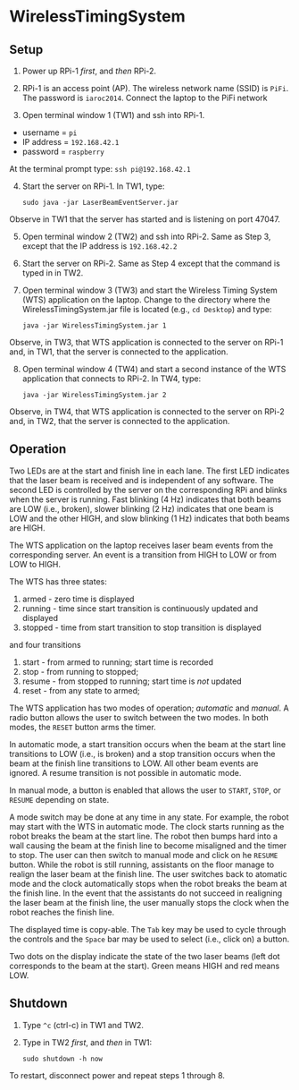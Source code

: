 WirelessTimingSystem
====================

Setup
-----

1. Power up RPi-1 _first_, and _then_ RPi-2.

2. RPi-1 is an access point (AP). The wireless network name (SSID) is `PiFi`. The password is `iaroc2014`. Connect the laptop to the PiFi network

3. Open terminal window 1 (TW1) and ssh into RPi-1.
 - username = `pi`
 - IP address = `192.168.42.1`
 - password = `raspberry`
 
 At the terminal prompt type: `ssh pi@192.168.42.1`

4. Start the server on RPi-1. In TW1, type: 
    
    `sudo java -jar LaserBeamEventServer.jar`

 Observe in TW1 that the server has started and is listening on port 47047.

5. Open terminal window 2 (TW2) and ssh into RPi-2. Same as Step 3, except that the IP address is `192.168.42.2`

6. Start the server on RPi-2. Same as Step 4 except that the command is typed in in TW2.

7. Open terminal window 3 (TW3) and start the Wireless Timing System (WTS) application on the laptop.
 Change to the directory where the WirelessTimingSystem.jar file is located (e.g., `cd Desktop`) and type: 
    
    `java -jar WirelessTimingSystem.jar 1`

 Observe, in TW3, that WTS application is connected to the server on RPi-1 and, in TW1, that the server is connected to the application.

8. Open terminal window 4 (TW4) and start a second instance of the WTS application that connects to RPi-2. In TW4, type:
     
     `java -jar WirelessTimingSystem.jar 2`

 Observe, in TW4, that WTS application is connected to the server on RPi-2 and, in TW2, that the server is connected to the application.
    
Operation
---------

Two LEDs are at the start and finish line in each lane. The first LED indicates that the laser beam is received and is independent of any software. The second LED is controlled by the server on the corresponding RPi and blinks when the server is running. Fast blinking (4 Hz) indicates that both beams are LOW (i.e., broken), slower blinking (2 Hz) indicates that one beam is LOW and the other HIGH, and slow blinking (1 Hz) indicates that both beams are HIGH.

The WTS application on the laptop receives laser beam events from the corresponding server. An event is a transition from HIGH to LOW or from LOW to HIGH. 

The WTS has three states:

1. armed - zero time is displayed
2. running - time since start transition is continuously updated and displayed
3. stopped - time from start transition to stop transition is displayed

and four transitions

1. start - from armed to running; start time is recorded
2. stop - from running to stopped; 
3. resume - from stopped to running; start time is _not_ updated
4. reset - from any state to armed;

The WTS application has two modes of operation; _automatic_ and _manual_. A radio button allows the user to switch between the two modes. In both modes, the `RESET` button arms the timer.

In automatic mode, a start transition occurs when the beam at the start line transitions to LOW (i.e., is broken) and a stop transition occurs when the beam at the finish line transitions to LOW. All other beam events are ignored. A resume transition is not possible in automatic mode. 

In manual mode, a button is enabled that allows the user to `START`, `STOP`, or `RESUME` depending on state. 

A mode switch may be done at any time in any state. For example, the robot may start with the WTS in automatic mode. The clock starts running as the robot breaks the beam at the start line. The robot then bumps hard into a wall causing the beam at the finish line to become misaligned and the timer to stop. The user can then switch to manual mode and click on he `RESUME` button. While the robot is still running, assistants on the floor manage to realign the laser beam at the finish line. The user switches back to atomatic mode and the clock automatically stops when the robot breaks the beam at the finish line. In the event that the assistants do not succeed in realigning the laser beam at the finish line, the user manually stops the clock when the robot reaches the finish line. 

The displayed time is copy-able. The `Tab` key may be used to cycle through the controls and the `Space` bar may be used to select (i.e., click on) a button.

Two dots on the display indicate the state of the two laser beams (left dot corresponds to the beam at the start). Green means HIGH and red means LOW. 


Shutdown
--------

1. Type `^c` (ctrl-c) in TW1 and TW2.

2. Type in TW2 _first_, and _then_ in TW1:
    
    `sudo shutdown -h now`

To restart, disconnect power and repeat steps 1 through 8.
